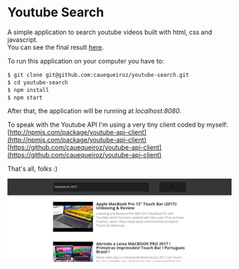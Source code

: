 # Youtube Search

A simple application to search youtube videos built with html, css and javascript.  
You can see the final result [here](http://cauequeiroz.com.br/youtube-search).

To run this application on your computer you have to:

```sh
$ git clone git@github.com:cauequeiroz/youtube-search.git
$ cd youtube-search
$ npm install
$ npm start
```

After that, the application will be running at *localhost:8080*.

To speak with the Youtube API I'm using a very tiny client coded by myself:  
[http://npmjs.com/package/youtube-api-client](http://npmjs.com/package/youtube-api-client)  
[https://github.com/cauequeiroz/youtube-api-client](https://github.com/cauequeiroz/youtube-api-client)

That's all, folks :)

![screenshot](screenshot.png)


